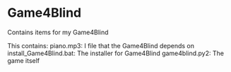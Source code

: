 # Game4Blind
Contains items for my Game4Blind

This contains:
  piano.mp3: I file that the Game4Blind depends on
  install_Game4Blind.bat: The installer for Game4Blind
  game4blind.py2: The game itself
